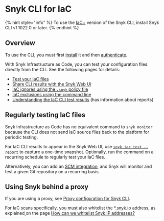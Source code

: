 # Snyk CLI for IaC

{% hint style="info" %}
To use the [IaC+](../../../scan-with-snyk/scan-infrastructure/getting-started-with-iac+-and-cloud-scans/) version of the Snyk CLI, install Snyk CLI v1.1022.0 or later.
{% endhint %}

## Overview

To use the CLI, you must first [install](../../install-or-update-the-snyk-cli/) it and then [authenticate](../../commands/auth.md).

With Snyk Infrastructure as Code, you can test your configuration files directly from the CLI. See the following pages for details:

* [Test your IaC files](test-your-iac-files/)
* [Share CLI results with the Snyk Web UI](share-cli-results-with-the-snyk-web-ui.md)
* [IaC ignores using the `.snyk` policy file](iac-ignores-using-the-.snyk-policy-file.md)
* [IaC exclusions using the command line](iac-exclusions-using-the-command-line.md)
* [Understanding the IaC CLI test results](understand-the-iac-cli-test-results/) (has information about reports)

## Regularly testing IaC files

Snyk Infrastructure as Code has no equivalent command to `snyk monitor` because the CLI does not send IaC source files back to the platform for periodic testing.

For IaC CLI results to appear in the Snyk Web UI, use [`snyk iac test --report`](https://docs.snyk.io/products/snyk-infrastructure-as-code/share-cli-results-with-the-snyk-web-ui) to capture a one-time snapshot. Optionally, run the command on a recurring schedule to regularly test your IaC files.

Alternatively, you can add an [SCM integration](../../../integrate-with-snyk/git-repositories-scms-integrations-with-snyk/), and Snyk will monitor and test a given Git repository on a recurring basis.

## Using Snyk behind a proxy

If you are using a proxy, see [Proxy configuration for Snyk CLI](../../configure-the-snyk-cli/proxy-configuration-for-snyk-cli.md).

For IaC scans specifically, you must also whitelist the \*.snyk.io address, as explained[ ](https://support.snyk.io/hc/en-us/articles/360002153077-How-can-we-whitelist-Snyk-IP-addresses-)on the page [How can we whitelist Snyk IP addresses?](https://support.snyk.io/hc/en-us/articles/360002153077-How-can-we-whitelist-Snyk-IP-addresses-)
